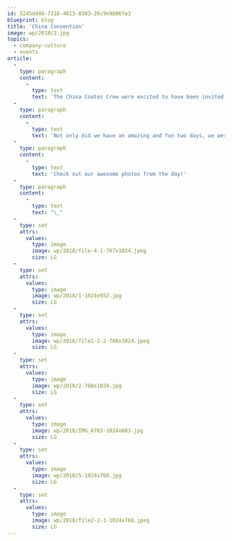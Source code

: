 ```yaml
---
id: 5245dd48-7316-4813-8303-26c9e9b06fe3
blueprint: blog
title: 'China Convention'
image: wp/2018/2.jpg
topics:
  - company-culture
  - events
article:
  -
    type: paragraph
    content:
      -
        type: text
        text: 'The China Coates Crew were excited to have been invited to the 2018 McDonald’s Convention, held in Singapore. As the IT supplier for McDonald China’s Self-Order Kiosks and Digital Menuboards, we took this valuable opportunity to show the world our technology and creativity that we are well-known for!'
  -
    type: paragraph
    content:
      -
        type: text
        text: 'Not only did we have an amazing and fun two days, we were lucky enough to be awarded the Win-Win Co-operation Award for our outstanding contribution during 2017.'
  -
    type: paragraph
    content:
      -
        type: text
        text: 'Check out our awesome photos from the day!'
  -
    type: paragraph
    content:
      -
        type: text
        text: "\_"
  -
    type: set
    attrs:
      values:
        type: image
        image: wp/2018/file-4-1-767x1024.jpeg
        size: LG
  -
    type: set
    attrs:
      values:
        type: image
        image: wp/2018/1-1024x952.jpg
        size: LG
  -
    type: set
    attrs:
      values:
        type: image
        image: wp/2018/file1-2-2-768x1024.jpeg
        size: LG
  -
    type: set
    attrs:
      values:
        type: image
        image: wp/2018/2-768x1024.jpg
        size: LG
  -
    type: set
    attrs:
      values:
        type: image
        image: wp/2018/IMG_6783-1024x683.jpg
        size: LG
  -
    type: set
    attrs:
      values:
        type: image
        image: wp/2018/5-1024x768.jpg
        size: LG
  -
    type: set
    attrs:
      values:
        type: image
        image: wp/2018/file2-2-1-1024x768.jpeg
        size: LG
---
```

